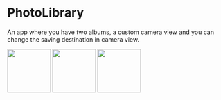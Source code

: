 # PhotoLibrary

An app where you have two albums, a custom camera view and you can change the saving destination in camera view.

<img src="https://user-images.githubusercontent.com/75501963/125633152-1e77381a-78c5-429b-83ba-1eca94b058ab.PNG" height="100">

<img src="https://user-images.githubusercontent.com/75501963/125633160-ccac2df0-3f85-4efc-b837-f25380100763.PNG" height="100">

<img src="https://user-images.githubusercontent.com/75501963/125633170-95dc9a8b-05ae-433e-9621-ad3dde91a1b6.PNG" height="100">

